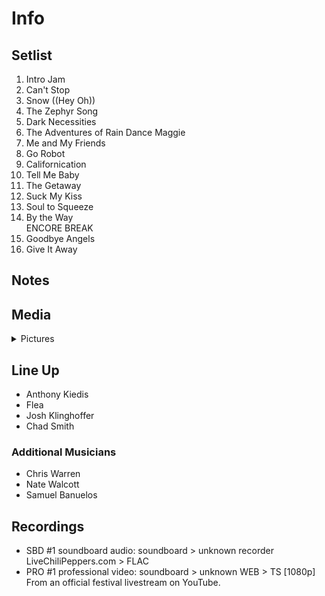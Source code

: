 # Info

## Setlist

1. Intro Jam
2. Can't Stop
3. Snow ((Hey Oh))
4. The Zephyr Song
5. Dark Necessities
6. The Adventures of Rain Dance Maggie
7. Me and My Friends
8. Go Robot
9. Californication
10. Tell Me Baby
11. The Getaway
12. Suck My Kiss
13. Soul to Squeeze
14. By the Way
<br> ENCORE BREAK
15. Goodbye Angels
16. Give It Away

## Notes

## Media 

<details>
  <summary>Pictures</summary>
  <!--<img alt="Setlist" title="Setlist" src="_.jpg" height="200" />
  <img alt="Clipping" title="Clipping" src="_.jpg" height="200" />
  <img alt="Flyer" title="Flyer" src="_.jpg" height="200" />-->
</details>

## Line Up

* Anthony Kiedis
* Flea
* Josh Klinghoffer
* Chad Smith

### Additional Musicians

* Chris Warren  
* Nate Walcott  
* Samuel Banuelos

## Recordings

* SBD #1 soundboard audio: soundboard > unknown recorder LiveChiliPeppers.com > FLAC
* PRO #1 professional video: soundboard > unknown WEB > TS [1080p] From an official festival livestream on YouTube.

